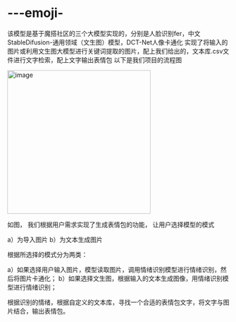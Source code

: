 # ---emoji-
该模型是基于魔搭社区的三个大模型实现的，分别是人脸识别fer，中文StableDifusion-通用领域（文生图）模型，DCT-Net人像卡通化
实现了将输入的图片或利用文生图大模型进行关键词提取的图片，配上我们给出的，文本库.csv文件进行文字检索，配上文字输出表情包
以下是我们项目的流程图

<img width="325" alt="image" src="https://github.com/wqchhhh/---emoji-/assets/166973441/e8de9cc0-8487-444d-9036-0b70a3c0b6c2">

如图，
我们根据用户需求实现了生成表情包的功能，
让用户选择模型的模式

a）为导入图片
b）为文本生成图片

根据所选择的模式分为两类：

a）如果选择用户输入图片，模型读取图片，调用情绪识别模型进行情绪识别，然后将图片卡通化；
b）如果选择文生图，根据输入的文本生成图像，用情绪识别模型进行情绪识别；

根据识别的情绪，根据自定义的文本库，寻找一个合适的表情包文字，将文字与图片结合，输出表情包。
